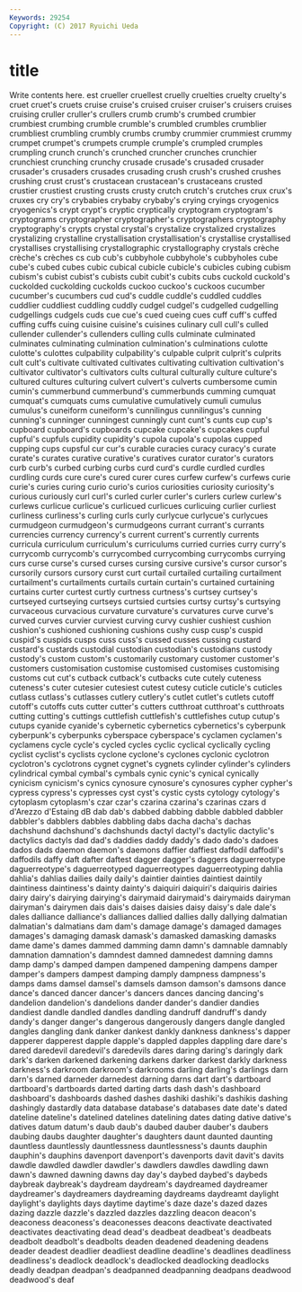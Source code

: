 ```yaml
---
Keywords: 29254 
Copyright: (C) 2017 Ryuichi Ueda
---
```


# title

Write contents here.
est crueller cruellest cruelly
cruelties cruelty cruelty's cruet cruet's cruets cruise cruise's cruised cruiser
cruiser's cruisers cruises cruising cruller cruller's crullers crumb crumb's crumbed
crumbier crumbiest crumbing crumble crumble's crumbled crumbles crumblier crumbliest crumbling
crumbly crumbs crumby crummier crummiest crummy crumpet crumpet's crumpets crumple
crumple's crumpled crumples crumpling crunch crunch's crunched cruncher crunches crunchier
crunchiest crunching crunchy crusade crusade's crusaded crusader crusader's crusaders crusades
crusading crush crush's crushed crushes crushing crust crust's crustacean crustacean's
crustaceans crusted crustier crustiest crusting crusts crusty crutch crutch's crutches
crux crux's cruxes cry cry's crybabies crybaby crybaby's crying cryings
cryogenics cryogenics's crypt crypt's cryptic cryptically cryptogram cryptogram's cryptograms cryptographer
cryptographer's cryptographers cryptography cryptography's crypts crystal crystal's crystalize crystalized crystalizes
crystalizing crystalline crystallisation crystallisation's crystallise crystallised crystallises crystallising crystallographic crystallography
crystals crèche crèche's crèches cs cub cub's cubbyhole cubbyhole's cubbyholes
cube cube's cubed cubes cubic cubical cubicle cubicle's cubicles cubing
cubism cubism's cubist cubist's cubists cubit cubit's cubits cubs cuckold
cuckold's cuckolded cuckolding cuckolds cuckoo cuckoo's cuckoos cucumber cucumber's cucumbers
cud cud's cuddle cuddle's cuddled cuddles cuddlier cuddliest cuddling cuddly
cudgel cudgel's cudgelled cudgelling cudgellings cudgels cuds cue cue's cued
cueing cues cuff cuff's cuffed cuffing cuffs cuing cuisine cuisine's
cuisines culinary cull cull's culled cullender cullender's cullenders culling culls
culminate culminated culminates culminating culmination culmination's culminations culotte culotte's culottes
culpability culpability's culpable culprit culprit's culprits cult cult's cultivate cultivated
cultivates cultivating cultivation cultivation's cultivator cultivator's cultivators cults cultural culturally
culture culture's cultured cultures culturing culvert culvert's culverts cumbersome cumin
cumin's cummerbund cummerbund's cummerbunds cumming cumquat cumquat's cumquats cums cumulative
cumulatively cumuli cumulus cumulus's cuneiform cuneiform's cunnilingus cunnilingus's cunning cunning's
cunninger cunningest cunningly cunt cunt's cunts cup cup's cupboard cupboard's
cupboards cupcake cupcake's cupcakes cupful cupful's cupfuls cupidity cupidity's cupola
cupola's cupolas cupped cupping cups cupsful cur cur's curable curacies
curacy curacy's curate curate's curates curative curative's curatives curator curator's
curators curb curb's curbed curbing curbs curd curd's curdle curdled
curdles curdling curds cure cure's cured curer cures curfew curfew's
curfews curie curie's curies curing curio curio's curios curiosities curiosity
curiosity's curious curiously curl curl's curled curler curler's curlers curlew
curlew's curlews curlicue curlicue's curlicued curlicues curlicuing curlier curliest curliness
curliness's curling curls curly curlycue curlycue's curlycues curmudgeon curmudgeon's curmudgeons
currant currant's currants currencies currency currency's current current's currently currents
curricula curriculum curriculum's curriculums curried curries curry curry's currycomb currycomb's
currycombed currycombing currycombs currying curs curse curse's cursed curses cursing
cursive cursive's cursor cursor's cursorily cursors cursory curst curt curtail
curtailed curtailing curtailment curtailment's curtailments curtails curtain curtain's curtained curtaining
curtains curter curtest curtly curtness curtness's curtsey curtsey's curtseyed curtseying
curtseys curtsied curtsies curtsy curtsy's curtsying curvaceous curvacious curvature curvature's
curvatures curve curve's curved curves curvier curviest curving curvy cushier
cushiest cushion cushion's cushioned cushioning cushions cushy cusp cusp's cuspid
cuspid's cuspids cusps cuss cuss's cussed cusses cussing custard custard's
custards custodial custodian custodian's custodians custody custody's custom custom's customarily
customary customer customer's customers customisation customise customised customises customising customs
cut cut's cutback cutback's cutbacks cute cutely cuteness cuteness's cuter
cutesier cutesiest cutest cutesy cuticle cuticle's cuticles cutlass cutlass's cutlasses
cutlery cutlery's cutlet cutlet's cutlets cutoff cutoff's cutoffs cuts cutter
cutter's cutters cutthroat cutthroat's cutthroats cutting cutting's cuttings cuttlefish cuttlefish's
cuttlefishes cutup cutup's cutups cyanide cyanide's cybernetic cybernetics cybernetics's cyberpunk
cyberpunk's cyberpunks cyberspace cyberspace's cyclamen cyclamen's cyclamens cycle cycle's cycled
cycles cyclic cyclical cyclically cycling cyclist cyclist's cyclists cyclone cyclone's
cyclones cyclonic cyclotron cyclotron's cyclotrons cygnet cygnet's cygnets cylinder cylinder's
cylinders cylindrical cymbal cymbal's cymbals cynic cynic's cynical cynically cynicism
cynicism's cynics cynosure cynosure's cynosures cypher cypher's cypress cypress's cypresses
cyst cyst's cystic cysts cytology cytology's cytoplasm cytoplasm's czar czar's
czarina czarina's czarinas czars d d'Arezzo d'Estaing dB dab dab's
dabbed dabbing dabble dabbled dabbler dabbler's dabblers dabbles dabbling dabs
dacha dacha's dachas dachshund dachshund's dachshunds dactyl dactyl's dactylic dactylic's
dactylics dactyls dad dad's daddies daddy daddy's dado dado's dadoes
dados dads daemon daemon's daemons daffier daffiest daffodil daffodil's daffodils
daffy daft dafter daftest dagger dagger's daggers daguerreotype daguerreotype's daguerreotyped
daguerreotypes daguerreotyping dahlia dahlia's dahlias dailies daily daily's daintier dainties
daintiest daintily daintiness daintiness's dainty dainty's daiquiri daiquiri's daiquiris dairies
dairy dairy's dairying dairying's dairymaid dairymaid's dairymaids dairyman dairyman's dairymen
dais dais's daises daisies daisy daisy's dale dale's dales dalliance
dalliance's dalliances dallied dallies dally dallying dalmatian dalmatian's dalmatians dam
dam's damage damage's damaged damages damages's damaging damask damask's damasked
damasking damasks dame dame's dames dammed damming damn damn's damnable
damnably damnation damnation's damndest damned damnedest damning damns damp damp's
damped dampen dampened dampening dampens damper damper's dampers dampest damping
damply dampness dampness's damps dams damsel damsel's damsels damson damson's
damsons dance dance's danced dancer dancer's dancers dances dancing dancing's
dandelion dandelion's dandelions dander dander's dandier dandies dandiest dandle dandled
dandles dandling dandruff dandruff's dandy dandy's danger danger's dangerous dangerously
dangers dangle dangled dangles dangling dank danker dankest dankly dankness
dankness's dapper dapperer dapperest dapple dapple's dappled dapples dappling dare
dare's dared daredevil daredevil's daredevils dares daring daring's daringly dark
dark's darken darkened darkening darkens darker darkest darkly darkness darkness's
darkroom darkroom's darkrooms darling darling's darlings darn darn's darned darneder
darnedest darning darns dart dart's dartboard dartboard's dartboards darted darting
darts dash dash's dashboard dashboard's dashboards dashed dashes dashiki dashiki's
dashikis dashing dashingly dastardly data database database's databases date date's
dated dateline dateline's datelined datelines datelining dates dating dative dative's
datives datum datum's daub daub's daubed dauber dauber's daubers daubing
daubs daughter daughter's daughters daunt daunted daunting dauntless dauntlessly dauntlessness
dauntlessness's daunts dauphin dauphin's dauphins davenport davenport's davenports davit davit's
davits dawdle dawdled dawdler dawdler's dawdlers dawdles dawdling dawn dawn's
dawned dawning dawns day day's daybed daybed's daybeds daybreak daybreak's
daydream daydream's daydreamed daydreamer daydreamer's daydreamers daydreaming daydreams daydreamt daylight
daylight's daylights days daytime daytime's daze daze's dazed dazes dazing
dazzle dazzle's dazzled dazzles dazzling deacon deacon's deaconess deaconess's deaconesses
deacons deactivate deactivated deactivates deactivating dead dead's deadbeat deadbeat's deadbeats
deadbolt deadbolt's deadbolts deaden deadened deadening deadens deader deadest deadlier
deadliest deadline deadline's deadlines deadliness deadliness's deadlock deadlock's deadlocked deadlocking
deadlocks deadly deadpan deadpan's deadpanned deadpanning deadpans deadwood deadwood's deaf
